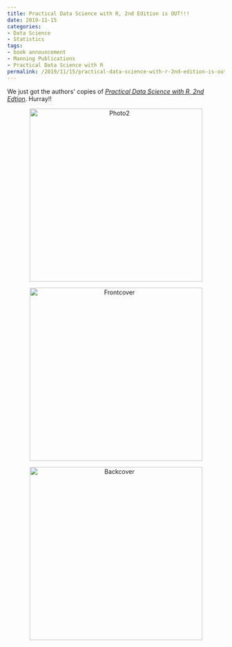 ```yaml
---
title: Practical Data Science with R, 2nd Edition is OUT!!!
date: 2019-11-15
categories:
- Data Science
- Statistics
tags:
- book announcement
- Manning Publications
- Practical Data Science with R
permalink: /2019/11/15/practical-data-science-with-r-2nd-edition-is-out/
---
```

<p>We just got the authors' copies of <a href="https://www.manning.com/books/practical-data-science-with-r-second-edition"><em>Practical Data Science with R, 2nd Edtion</em></a>. Hurray!!</p>

<p style="text-align:center;"><a href="http://ninazumel.files.wordpress.com/2019/11/photo2.jpg"><img src="{{ site.baseurl }}/assets/photo2.jpg" alt="Photo2" border="0" width="400" /></a></p>

<p style="text-align:center;"><a href="http://ninazumel.files.wordpress.com/2019/11/frontcover.jpg"><img src="{{ site.baseurl }}/assets/frontcover.jpg" alt="Frontcover" border="0" width="400" /></a></p>

<p style="text-align:center;"><a href="http://ninazumel.files.wordpress.com/2019/11/backcover.jpg"><img src="{{ site.baseurl }}/assets/backcover.jpg" alt="Backcover" border="0" width="400" /></a></p>

